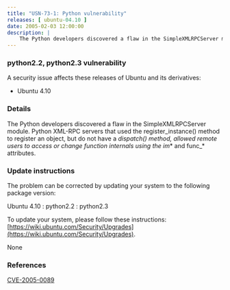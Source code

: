 ```yaml
---
title: "USN-73-1: Python vulnerability"
releases: [ ubuntu-04.10 ]
date: 2005-02-03 12:00:00
description: |
    The Python developers discovered a flaw in the SimpleXMLRPCServer module. Python XML-RPC servers that used the register_instance() method to register an object, but do not have a _dispatch() method, allowed remote users to access or change function internals using the im_* and func_* attributes.
--- 
```

 
### python2.2, python2.3 vulnerability

A security issue affects these releases of Ubuntu and its derivatives:

* Ubuntu 4.10

### Details

The Python developers discovered a flaw in the SimpleXMLRPCServer module. Python XML-RPC servers that used the register_instance() method to register an object, but do not have a _dispatch() method, allowed remote users to access or change function internals using the im_* and func_* attributes.

### Update instructions

The problem can be corrected by updating your system to the following package version:

Ubuntu 4.10
 : python2.2 
 : python2.3 

To update your system, please follow these instructions: [https://wiki.ubuntu.com/Security/Upgrades](https://wiki.ubuntu.com/Security/Upgrades).

None

### References

 [CVE-2005-0089](http://people.ubuntu.com/~ubuntu-security/cve/CVE-2005-0089)
 
